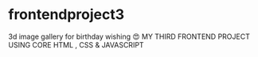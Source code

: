 # frontendproject3
3d image gallery for birthday wishing 😍 
MY THIRD FRONTEND PROJECT USING CORE HTML , CSS &amp; JAVASCRIPT
